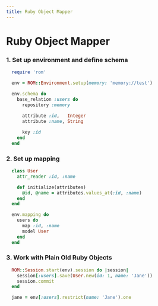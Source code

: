 ```yaml
---
title: Ruby Object Mapper
---
```


# Ruby Object Mapper

### 1. Set up environment and define schema

```ruby
  require 'rom'

  env = ROM::Environment.setup(memory: 'memory://test')

  env.schema do
    base_relation :users do
      repository :memory
      
      attribute :id,   Integer
      attribute :name, String

      key :id
    end
  end
```

### 2. Set up mapping

```ruby
  class User
    attr_reader :id, :name

    def initialize(attributes)
      @id, @name = attributes.values_at(:id, :name)
    end
  end

  env.mapping do
    users do
      map :id, :name
      model User
    end
  end
```

### 3. Work with Plain Old Ruby Objects

```ruby
  ROM::Session.start(env).session do |session|
    session[:users].save(User.new(id: 1, name: 'Jane'))
    session.commit
  end

  jane = env[:users].restrict(name: 'Jane').one
```
